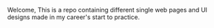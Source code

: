 Welcome, This is a repo containing different single web pages and UI designs made in my career's start to practice.
